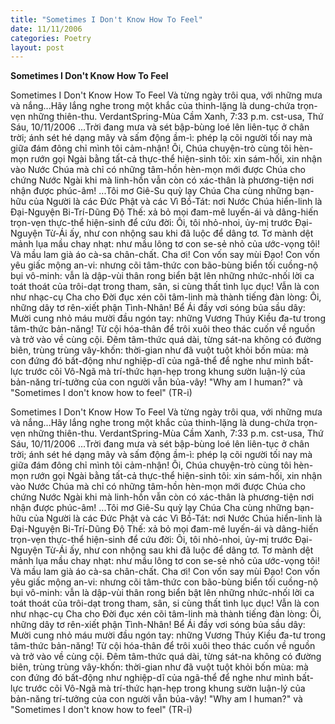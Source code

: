 ```yaml
---
title: "Sometimes I Don't Know How To Feel"
date: 11/11/2006
categories: Poetry
layout: post
---
```


**Sometimes I Don't Know How To Feel**

Sometimes I Don't Know How To Feel
          Và từng ngày trôi qua, với những mưa và nắng...Hãy lắng nghe trong
          một khắc của thinh-lặng là dung-chứa trọn-vẹn những thiên-thu.
VerdantSpring-Mùa Cầm Xanh, 7:33 p.m. cst-usa, Thứ Sáu, 10/11/2006
...Trời đang mưa và sét bập-bùng loé lên liên-tục ở chân trời; ánh sét hé dạng mây và sấm động ầm-ì: phép lạ cõi người tối nay mà giữa đám đông chỉ mình tôi cảm-nhận!  Ôi, Chúa chuyện-trò cùng tôi hèn-mọn rướn gọi Ngài bằng tất-cả thực-thể hiện-sinh tôi: xin sám-hối, xin nhận vào Nước Chúa mà chỉ có những tâm-hồn hèn-mọn mới được Chúa cho chứng Nước Ngài khi mà linh-hồn vẫn còn có xác-thân là phương-tiện nơi nhận được phúc-âm!
...Tôi mơ Giê-Su quỳ lạy Chúa Cha cùng những bạn-hữu của Người là các Đức Phật và các Vì Bồ-Tát: nơi Nước Chúa hiển-linh là Đại-Nguyện Bi-Trí-Dũng Độ Thế: xả bỏ mọi đam-mê luyến-ái và dâng-hiến trọn-vẹn thực-thể hiện-sinh để cứu đời: Ôi, tôi nhỏ-nhoi, ủy-mị trước Đại-Nguyện Từ-Ái ấy, như con nhộng sau khi đã luộc để dâng tơ. Tơ mành dệt mảnh lụa mầu chay nhạt: như mầu lông tơ con se-sẻ nhỏ của ước-vọng tôi!  Và mầu lam già áo cà-sa chân-chất.  Cha ơi!  Con vốn say mùi Đạo!  Con vốn yêu giấc mộng an-vi: nhưng cõi tâm-thức con bão-bùng biển tối cuồng-nộ bụi vô-minh: vẫn là dập-vùi thân rong biển bật lên những nhức-nhối lời ca toát thoát của trôi-dạt trong tham, sân, si cùng thất tình lục dục!  Vẫn là con như nhạc-cụ Cha cho Đời đục xén cõi tâm-linh mà thành tiếng đàn lòng: Ôi, những dây tơ rên-xiết phận Tình-Nhân!  Bể Ái đầy vơi sóng bủa sầu dây: Mười cung nhỏ máu mười đầu ngón tay: những Vương Thúy Kiều đa-tư trong tâm-thức bản-năng!  Từ cội hóa-thân để trôi xuôi theo thác cuốn về nguồn và trở vào về cùng cội.  Đêm tâm-thức quá dài, từng sát-na không có đường biên, trùng trùng vây-khốn: thời-gian như đã vuột tuột khỏi bốn mùa: mà con đứng đó bất-động như nghiệp-dĩ của ngã-thể để nghe như mình bất-lực trước cõi Vô-Ngã mà trí-thức hạn-hẹp trong khung sườn luận-lý của bản-năng trí-tưởng của con người vẫn bủa-vây!
          "Why am I human?" và "Sometimes I don't know how to feel" (TR-i)

Sometimes I Don't Know How To Feel
          Và từng ngày trôi qua, với những mưa và nắng...Hãy lắng nghe trong
          một khắc của thinh-lặng là dung-chứa trọn-vẹn những thiên-thu.
VerdantSpring-Mùa Cầm Xanh, 7:33 p.m. cst-usa, Thứ Sáu, 10/11/2006
...Trời đang mưa và sét bập-bùng loé lên liên-tục ở chân trời; ánh sét hé dạng mây và sấm động ầm-ì: phép lạ cõi người tối nay mà giữa đám đông chỉ mình tôi cảm-nhận!  Ôi, Chúa chuyện-trò cùng tôi hèn-mọn rướn gọi Ngài bằng tất-cả thực-thể hiện-sinh tôi: xin sám-hối, xin nhận vào Nước Chúa mà chỉ có những tâm-hồn hèn-mọn mới được Chúa cho chứng Nước Ngài khi mà linh-hồn vẫn còn có xác-thân là phương-tiện nơi nhận được phúc-âm!
...Tôi mơ Giê-Su quỳ lạy Chúa Cha cùng những bạn-hữu của Người là các Đức Phật và các Vì Bồ-Tát: nơi Nước Chúa hiển-linh là Đại-Nguyện Bi-Trí-Dũng Độ Thế: xả bỏ mọi đam-mê luyến-ái và dâng-hiến trọn-vẹn thực-thể hiện-sinh để cứu đời: Ôi, tôi nhỏ-nhoi, ủy-mị trước Đại-Nguyện Từ-Ái ấy, như con nhộng sau khi đã luộc để dâng tơ. Tơ mành dệt mảnh lụa mầu chay nhạt: như mầu lông tơ con se-sẻ nhỏ của ước-vọng tôi!  Và mầu lam già áo cà-sa chân-chất.  Cha ơi!  Con vốn say mùi Đạo!  Con vốn yêu giấc mộng an-vi: nhưng cõi tâm-thức con bão-bùng biển tối cuồng-nộ bụi vô-minh: vẫn là dập-vùi thân rong biển bật lên những nhức-nhối lời ca toát thoát của trôi-dạt trong tham, sân, si cùng thất tình lục dục!  Vẫn là con như nhạc-cụ Cha cho Đời đục xén cõi tâm-linh mà thành tiếng đàn lòng: Ôi, những dây tơ rên-xiết phận Tình-Nhân!  Bể Ái đầy vơi sóng bủa sầu dây: Mười cung nhỏ máu mười đầu ngón tay: những Vương Thúy Kiều đa-tư trong tâm-thức bản-năng!  Từ cội hóa-thân để trôi xuôi theo thác cuốn về nguồn và trở vào về cùng cội.  Đêm tâm-thức quá dài, từng sát-na không có đường biên, trùng trùng vây-khốn: thời-gian như đã vuột tuột khỏi bốn mùa: mà con đứng đó bất-động như nghiệp-dĩ của ngã-thể để nghe như mình bất-lực trước cõi Vô-Ngã mà trí-thức hạn-hẹp trong khung sườn luận-lý của bản-năng trí-tưởng của con người vẫn bủa-vây!
          "Why am I human?" và "Sometimes I don't know how to feel" (TR-i)
